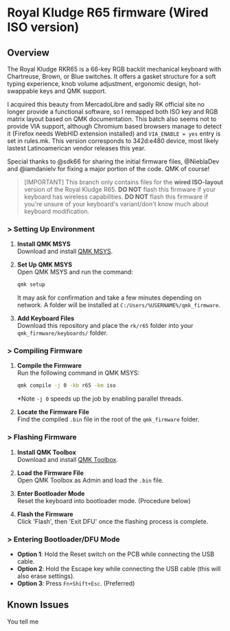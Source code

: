 # Royal Kludge R65 firmware (Wired ISO version)

## Overview

The Royal Kludge RKR65 is a 66-key RGB backlit mechanical keyboard with Chartreuse, Brown, or Blue switches. It offers a gasket structure for a soft typing experience, knob volume adjustment, ergonomic design, hot-swappable keys and QMK support.

I acquired this beauty from MercadoLibre and sadly RK official site no longer provide a functional software, so I remapped both ISO key and RGB matrix layout based on QMK documentation. This batch also seems not to provide VIA support, although Chromium based browsers manage to detect it (Firefox needs WebHID extension installed) and ```VIA_ENABLE = yes``` entry is set in rules.mk.
This version corresponds to 342d:e480 device, most likely lastest Latinoamerican vendor releases this year.

Special thanks to @sdk66 for sharing the initial firmware files, @NieblaDev and @iamdanielv for fixing a major portion of the code. QMK of course!

> [IMPORTANT] 
> This branch only contains files for the **wired ISO-layout** version of the Royal Kludge R65.
> **DO NOT** flash this firmware if your keyboard has wireless capabilities.
> **DO NOT** flash this firmware if you're unsure of your keyboard's variant/don't know much about keyboard modification.

### > Setting Up Environment

1. **Install QMK MSYS**  
   Download and install [QMK MSYS](https://msys.qmk.fm).

2. **Set Up QMK MSYS**  
   Open QMK MSYS and run the command:  
   ```bash
   qmk setup
   ```
   It may ask for confirmation and take a few minutes depending on network.
   A folder will be installed at `C:/Users/%USERNAME%/qmk_firmware`.

3. **Add Keyboard Files**  
   Download this repository and place the `rk/r65` folder into your `qmk_firmware/keyboards/` folder.

### > Compiling Firmware

1. **Compile the Firmware**  
   Run the following command in QMK MSYS:  
   ```bash
   qmk compile -j 0 -kb r65 -km iso
   ```
   *Note ```-j 0``` speeds up the job by enabling parallel threads.
   
2. **Locate the Firmware File**  
   Find the compiled `.bin` file in the root of the `qmk_firmware` folder.

### > Flashing Firmware

1. **Install QMK Toolbox**  
   Download and install [QMK Toolbox](https://github.com/qmk/qmk_toolbox/releases).

2. **Load the Firmware File**  
   Open QMK Toolbox as Admin and load the `.bin` file.

3. **Enter Bootloader Mode**  
   Reset the keyboard into bootloader mode. (Procedure below)

4. **Flash the Firmware**  
   Click 'Flash', then 'Exit DFU' once the flashing process is complete.

### > Entering Bootloader/DFU Mode

- **Option 1**: Hold the Reset switch on the PCB while connecting the USB cable.
- **Option 2**: Hold the Escape key while connecting the USB cable (this will also erase settings).
- **Option 3**: Press `Fn+Shift+Esc`. (Preferred)

## Known Issues

You tell me
